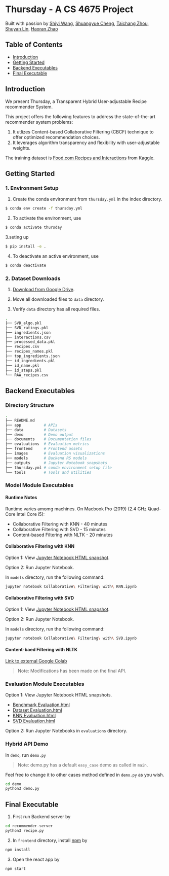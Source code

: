 # Thursday -  A CS 4675 Project
Built with passion by [Shiyi Wang](mailto:swang793@gatech.edu), [Shuangyue Cheng](mailto:katcheng@gatech.edu), [Taichang Zhou](mailto:tzhou915@gatech.edu), [Shuyan Lin](mailto:slin915@gatech.edu), [Haoran Zhao](mailto:hzhao353@gatech.edu)

## Table of Contents
- [Introduction](#introduction)
- [Getting Started](#getting-started)
- [Backend Executables](#backend-executables)
- [Final Executable](#final-executable)

## Introduction
We present Thursday, a Transparent Hybrid User-adjustable Recipe recommender System.

This project offers the following features to address the state-of-the-art recommender system problems:

1. It utlizes Content-based Collaborative Filtering (CBCF) technique to offer optimized recommendation choices.
2. It leverages algorithm transparency and flexibility with user-adjustable weights.

The training dataset is [Food.com Recipes and Interactions](https://www.kaggle.com/datasets/shuyangli94/food-com-recipes-and-user-interactions?select=RAW_recipes.csv) from Kaggle.

## Getting Started

### 1. Environment Setup

1. Create the conda environment from `thursday.yml` in the index directory.

```sh
$ conda env create -f thursday.yml
```

2. To activate the environment, use
```sh
$ conda activate thursday
```
3.seting up

```sh
$ pip install -e .
```

4. To deactivate an active environment, use
```sh
$ conda deactivate
```

### 2. Dataset Downloads

1. [Download from Google Drive](https://drive.google.com/drive/folders/1-f0rpDQ_XbWw9TOlKIIqJDdUqekTdSIC?usp=sharing).

2. Move all downloaded files to <code>data</code> directory.

3. Verify <code>data</code> directory has all required files.
```sh
.
├── SVD_algo.pkl
├── SVD_ratings.pkl
├── ingredients.json
├── interactions.csv
├── processed_data.pkl
├── recipes.csv
├── recipes_names.pkl
├── top_ingredients.json
├── id_ingredients.pkl
├── id_name.pkl
├── id_steps.pkl
└── RAW_recipes.csv
```

## Backend Executables

### Directory Structure
```sh
.
├── README.md
├── app          # APIs
├── data         # Datasets
├── demo         # Demo output
├── documents    # Documentation files
├── evaluations  # Evaluation metrics
├── frontend     # Frontend assets
├── images       # Evaluation visualizations
├── models       # Backend RS models
├── outputs      # Jupyter Notebook snapshots
├── thursday.yml # conda environment setup file
└── tools        # Tools and utilities
```

### Model Module Executables

#### Runtime Notes

Runtime varies amomg machines. On Macbook Pro (2019) (2.4 GHz Quad-Core Intel Core i5):

* Collaborative Filtering with KNN - 40 minutes
* Collaborative Filtering with SVD - 15 minutes
* Content-based Filtering with NLTK - 20 minutes

#### Collaborative Filtering with KNN

Option 1: View [Jupyter Notebook HTML snapshot](https://github.com/Shiyi-Wang/recipeRecSys/blob/main/outputs/Collaborative%20Filtering%20with%20KNN.html).

Option 2: Run Jupyter Notebook.

In <code>models</code> directory, run the following command:

```sh
jupyter notebook Collaborative\ Filtering\ with\ KNN.ipynb 
```

#### Collaborative Filtering with SVD

Option 1: View [Jupyter Notebook HTML snapshot](https://github.com/Shiyi-Wang/recipeRecSys/blob/main/outputs/Collaborative%20Filtering%20with%20SVD.html).

Option 2: Run Jupyter Notebook.

In <code>models</code> directory, run the following command:

```sh
jupyter notebook Collaborative\ Filtering\ with\ SVD.ipynb 
```

#### Content-baed Filtering with NLTK

[Link to external Google Colab](https://colab.research.google.com/drive/1eq5x3gYnl_-8Rszju_L9TFl5tnpFkhB8)

> Note: Modifications has been made on the final API.

### Evaluation Module Executables

Option 1: View Jupyter Notebook HTML snapshots.

* [Benchmark Evaluation.html](https://github.com/Shiyi-Wang/recipeRecSys/blob/main/outputs/Benchmark%20Evaluation.html)
* [Dataset Evaluation.html](https://github.com/Shiyi-Wang/recipeRecSys/blob/main/outputs/Dataset%20Evaluation.html)
* [KNN Evaluation.html](https://github.com/Shiyi-Wang/recipeRecSys/blob/main/outputs/KNN%20Evaluation.html)
* [SVD Evaluation.html](https://github.com/Shiyi-Wang/recipeRecSys/blob/main/outputs/SVD%20Evaluation.html)

Option 2: Run Jupyter Notebooks in <code>evaluations</code> directory.

### Hybrid API Demo
In <code>demo</code>, run <code>demo.py</code>
> Note: demo.py has a default <code>easy_case</code> demo as called in <code>main</code>.

Feel free to change it to other cases method defined in <code>demo.py</code> as you wish.

```sh
cd demo
python3 demo.py
```

## Final Executable
1. First run  Backend server by

```sh
cd recommender-server
python3 recipe.py
```

2. In  <code>frontend</code> directory, install [npm](https://www.npmjs.com/) by 

```sh
npm install
```

3. Open the react app by 

```sh
npm start
```
